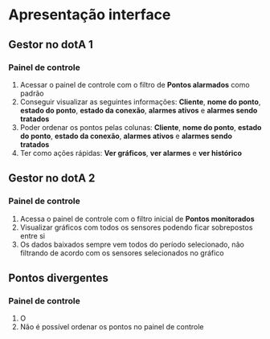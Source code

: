 # Apresentação interface

## Gestor no dotA 1

### Painel de controle

1. Acessar o painel de controle com o filtro de **Pontos alarmados** como padrão
2. Conseguir visualizar as seguintes informações: **Cliente**, **nome do ponto**, **estado do ponto**, **estado da conexão**, **alarmes ativos** e **alarmes sendo tratados**
3. Poder ordenar os pontos pelas colunas: **Cliente**, **nome do ponto**, **estado do ponto**, **estado da conexão**, **alarmes ativos** e **alarmes sendo tratados**
4. Ter como ações rápidas: **Ver gráficos**, **ver alarmes** e **ver histórico**

## Gestor no dotA 2

### Painel de controle

1. Acessa o painel de controle com o filtro inicial de **Pontos monitorados**
2. Visualizar gráficos com todos os sensores podendo ficar sobrepostos entre si
3. Os dados baixados sempre vem todos do período selecionado, não filtrando de acordo com os sensores selecionados no gráfico

## Pontos divergentes

### Painel de controle

1. O
2. Não é possível ordenar os pontos no painel de controle
<!--stackedit_data:
eyJoaXN0b3J5IjpbLTk3NDk3NTQ5MywtMTUwODY0MjYxMCwtMT
U3NTM3NzA4NCwxMTk3OTE4MzkyLC0xODcyMjA2NzQyLDczMDk5
ODExNl19
-->